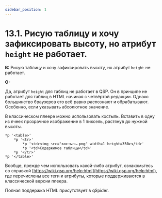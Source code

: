 ```yaml
---
sidebar_position: 1
---
```


# 13.1. Рисую таблицу и хочу зафиксировать высоту, но атрибут `height` не работает.
<!-- [:faq_13_01] -->

**В:** Рисую таблицу и хочу зафиксировать высоту, но атрибут `height` не работает.

**О:**

Да, атрибут `height` для таблиц не работает в QSP. Он в принципе не работает для таблиц в HTML начиная с четвёртой редакции. Однако большинство браузеров его всё равно распознают и обрабатывают. Особенно, если указывать абсолютное значение.

В классическом плеере можно использовать костыль. Вставить в одну из ячеек прозрачное изображение в 1 пиксель, растянув до нужной высоты.
```qsp
*p '<table>'
	*p '<tr>'
		*p '<td><img src="костыль.png" width=1 height=350></td>'
		*p '<td>Содержимое таблицы</td>'
	*p '</tr>'
*p '</table>'
```
Вообще, прежде чем использовать какой-либо атрибут, ознакомьтесь со справкой [https://wiki.qsp.org/help:html](https://wiki.qsp.org/help:html), где перечислены все теги и атрибуты, которые поддерживаются в классической версии плеера.

Полная поддержка HTML присутствует в qSpider.
